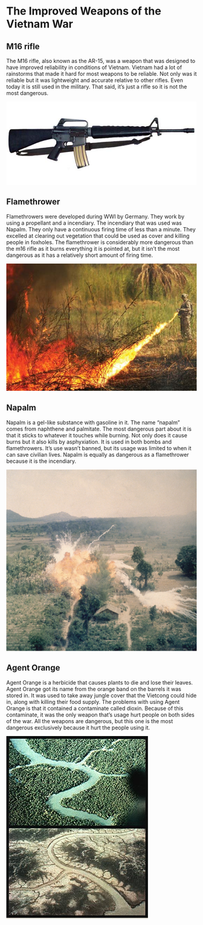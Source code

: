 The Improved Weapons of the Vietnam War
=======================================

M16 rifle
---------
The M16 rifle, also known as the AR-15, was a weapon that was designed to have improved reliability in conditions of Vietnam. Vietnam had a lot of rainstorms that made it hard for most weapons to be reliable. Not only was it reliable but it was lightweight and accurate relative to other rifles. Even today it is still used in the military. That said, it’s just a rifle so it is not the most dangerous.

![M16 rifle](image4.jpg)

Flamethrower
------------
Flamethrowers were developed during WWI by Germany. They work by using a propellant and a incendiary. The incendiary that was used was Napalm. They only have a continuous firing time of less than a minute. They excelled at clearing out vegetation that could be used as cover and killing people in foxholes. The flamethrower is considerably more dangerous than the m16 rifle as it burns everything it is pointed at, but it isn’t the most dangerous as it has a relatively short amount of firing time.

![Flamethrower](image2.jpg)

Napalm
------
Napalm is a gel-like substance with gasoline in it. The name “napalm” comes from naphthene and palmitate. The most dangerous part about it is that it sticks to whatever it touches while burning. Not only does it cause burns but it also kills by asphyxiation. It is used in both bombs and flamethrowers. It’s use wasn’t banned, but its usage was limited to when it can save civilian lives. Napalm is equally as dangerous as a flamethrower because it is the incendiary. 

![Napalm](image1.jpg)

Agent Orange
------------
Agent Orange is a herbicide that causes plants to die and lose their leaves. Agent Orange got its name from the orange band on the barrels it was stored in. It was used to take away jungle cover that the Vietcong could hide in, along with killing their food supply. The problems with using Agent Orange is that it contained a contaminate called dioxin. Because of this contaminate, it was the only weapon that’s usage hurt people on both sides of the war. All the weapons are dangerous, but this one is the most dangerous exclusively because it hurt the people using it.

![Agent Orange](image3.jpg)
